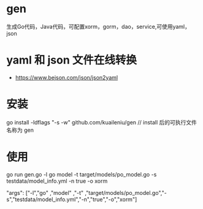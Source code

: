 # gen
生成Go代码，Java代码，可配置xorm，gorm，dao，service,可使用yaml，json

# yaml 和 json 文件在线转换
- https://www.bejson.com/json/json2yaml

# 安装
go install -ldflags "-s -w" github.com/kuaileniu/gen // install 后的可执行文件名称为 gen


# 使用

go run gen.go -l go model -t target/models/po_model.go -s testdata/model_info.yml -n true -o xorm


"args": ["-l","go" ,"model" ,"-t" ,"target/models/po_model.go","-s","testdata/model_info.yml","-n","true","-o","xorm"]